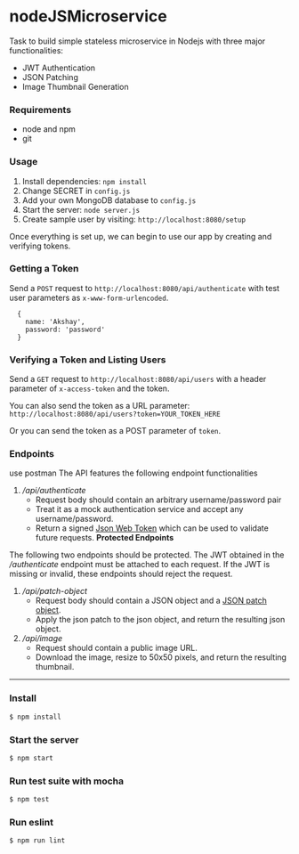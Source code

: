 # nodeJSMicroservice

Task to build simple stateless microservice in Nodejs with three major functionalities:
- JWT Authentication
- JSON Patching
- Image Thumbnail Generation

### Requirements

- node and npm
- git

### Usage

1. Install dependencies: `npm install`
2. Change SECRET in `config.js`
3. Add your own MongoDB database to `config.js`
4. Start the server: `node server.js`
5. Create sample user by visiting: `http://localhost:8080/setup`

Once everything is set up, we can begin to use our app by creating and verifying tokens.

### Getting a Token

Send a `POST` request to `http://localhost:8080/api/authenticate` with test user parameters as `x-www-form-urlencoded`. 

```
  {
    name: 'Akshay',
    password: 'password'
  }
```

### Verifying a Token and Listing Users

Send a `GET` request to `http://localhost:8080/api/users` with a header parameter of `x-access-token` and the token.

You can also send the token as a URL parameter: `http://localhost:8080/api/users?token=YOUR_TOKEN_HERE`

Or you can send the token as a POST parameter of `token`.

### Endpoints
use postman
The API features the following endpoint functionalities  
1. */api/authenticate*
    * Request body should contain an arbitrary username/password pair
    * Treat it as a mock authentication service and accept any username/password.
    * Return a signed [Json Web Token](https://jwt.io/) which can be used to validate future requests.
**Protected Endpoints**  

The following two endpoints should be protected. The JWT obtained in the _/authenticate_ endpoint must be attached to each request.  If the JWT is missing or invalid, these endpoints should reject the request.
1. */api/patch-object*
    * Request body should contain a JSON object and a [JSON patch object](http://jsonpatch.com/).
    * Apply the json patch to the json object, and return the resulting json object.
2. */api/image*
    * Request should contain a public image URL.
    * Download the image, resize to 50x50 pixels, and return the resulting thumbnail.
___


### Install

```bash
$ npm install
```


### Start the server

```bash
$ npm start
```


### Run test suite with mocha

```bash
$ npm test
```


### Run eslint

```bash
$ npm run lint
``` 
```
